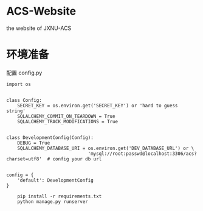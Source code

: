 # ACS-Website
the website of JXNU-ACS


# 环境准备
配置
config.py
	
	import os


	class Config:
	    SECRET_KEY = os.environ.get('SECRET_KEY') or 'hard to guess string'
	    SQLALCHEMY_COMMIT_ON_TEARDOWN = True
	    SQLALCHEMY_TRACK_MODIFICATIONS = True
	

	class DevelopmentConfig(Config):
	    DEBUG = True
	    SQLALCHEMY_DATABASE_URI = os.environ.get('DEV_DATABASE_URL') or \
	                              'mysql://root:passwd@localhost:3306/acs?charset=utf8'  # config your db url
	
	
	config = {
	    'default': DevelopmentConfig
	}


```
    pip install -r requirements.txt
    python manage.py runserver
```